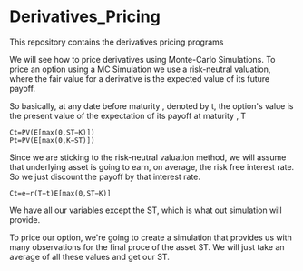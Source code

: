 # Derivatives_Pricing
This repository contains the derivatives pricing programs


We will see how to price derivatives using Monte-Carlo Simulations. To price an option using a MC Simulation we use a risk-neutral valuation, where the fair value for a derivative is the expected value of its future payoff. 

So basically, at any date before maturity , denoted by t, the option's value is the present value of the expectation of its payoff at maturity , T

    Ct=PV(E[max(0,ST−K)])
    Pt=PV(E[max(0,K−ST)])
    
Since we are sticking to the risk-neutral valuation method, we will assume that underlying asset is going to earn, on average, the risk free interest rate. So we just discount the payoff by that interest rate. 

    Ct=e−r(T−t)E[max(0,ST−K)]
    
We have all our variables except the ST, which is what out simulation will provide. 

To price our option, we're going to create a simulation that provides us with many observations for the final proce of the asset ST. We will just take an average of all these values and get our ST.

